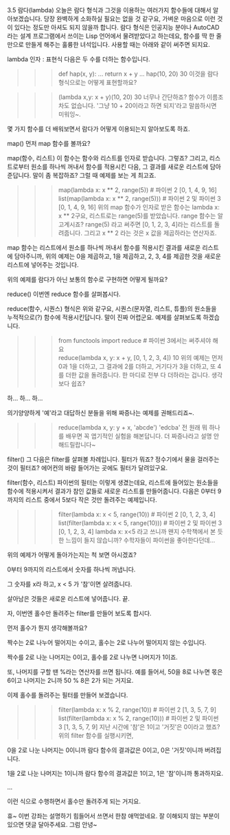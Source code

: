 3.5 람다(lambda)
오늘은 람다 형식과 그것을 이용하는 여러가지 함수들에 대해서 알아보겠습니다. 
당장 완벽하게 소화하실 필요는 없을 것 같구요, 가벼운 마음으로 이런 것이 있다는 정도만 아셔도 되지 않을까 합니다. 람다 형식은 인공지능 분야나 AutoCAD라는 설계 프로그램에서 쓰이는 Lisp 언어에서 물려받았다고 하는데요, 함수를 딱 한 줄만으로 만들게 해주는 훌륭한 녀석입니다. 사용할 때는 아래와 같이 써주면 되지요.

lambda 인자 : 표현식
다음은 두 수를 더하는 함수입니다.

>>> def hap(x, y):
...   return x + y
...
>>> hap(10, 20)
30
이것을 람다 형식으로는 어떻게 표현할까요?

>>> (lambda x,y: x + y)(10, 20)
30
너무나 간단하죠? 함수가 이름조차도 없습니다. '그냥 10 + 20이라고 하면 되지'라고 말씀하시면 미워잉~.

몇 가지 함수를 더 배워보면서 람다가 어떻게 이용되는지 알아보도록 하죠.


map()
먼저 map 함수를 볼까요?

map(함수, 리스트)
이 함수는 함수와 리스트를 인자로 받습니다. 그렇죠? 그리고, 리스트로부터 원소를 하나씩 꺼내서 함수를 적용시킨 다음, 그 결과를 새로운 리스트에 담아준답니다. 말이 좀 복잡하죠? 그럴 때 예제를 보는 게 최고죠.

>>> map(lambda x: x ** 2, range(5))             # 파이썬 2
[0, 1, 4, 9, 16]  
>>> list(map(lambda x: x ** 2, range(5)))     # 파이썬 2 및 파이썬 3
[0, 1, 4, 9, 16]
위의 map 함수가 인자로 받은 함수는 lambda x: x ** 2구요, 리스트로는 range(5)를 받았습니다. range 함수는 알고계시죠? range(5) 라고 써주면 [0, 1, 2, 3, 4]라는 리스트를 돌려줍니다. 그리고 x ** 2 라는 것은 x 값을 제곱하라는 연산자죠.

map 함수는 리스트에서 원소를 하나씩 꺼내서 함수를 적용시킨 결과를 새로운 리스트에 담아주니까, 위의 예제는 0을 제곱하고, 1을 제곱하고, 2, 3, 4를 제곱한 것을 새로운 리스트에 넣어주는 것입니다.

위의 예제를 람다가 아닌 보통의 함수로 구현하면 어떻게 될까요?

reduce()
이번엔 reduce 함수를 살펴봅시다.

reduce(함수, 시퀀스)
형식은 위와 같구요, 시퀀스(문자열, 리스트, 튜플)의 원소들을 누적적으로(?) 함수에 적용시킨답니다. 말이 진짜 어렵군요. 예제를 살펴보도록 하겠습니다.

>>> from functools import reduce   # 파이썬 3에서는 써주셔야 해요  
>>> reduce(lambda x, y: x + y, [0, 1, 2, 3, 4])
10
위의 예제는 먼저 0과 1을 더하고, 그 결과에 2를 더하고, 거기다가 3을 더하고, 또 4를 더한 값을 돌려줍니다. 한 마디로 전부 다 더하라는 겁니다. 생각보다 쉽죠?

하… 하… 하…

의기양양하게 '예'라고 대답하신 분들을 위해 짜증나는 예제를 권해드리죠~.

>>> reduce(lambda x, y: y + x, 'abcde')
'edcba'
전 원래 뭐 하나를 배우면 꼭 엽기적인 실험을 해본답니다. 더 짜증나라고 설명 안 해드릴랍니다~

filter()
그 다음은 filter를 살펴볼 차례입니다. 필터가 뭐죠? 정수기에서 물을 걸러주는 것이 필터죠? 에어컨의 바람 들어가는 곳에도 필터가 달려있구요.

filter(함수, 리스트)
파이썬의 필터는 이렇게 생겼는데요, 리스트에 들어있는 원소들을 함수에 적용시켜서 결과가 참인 값들로 새로운 리스트를 만들어줍니다. 다음은 0부터 9까지의 리스트 중에서 5보다 작은 것만 돌려주는 예제입니다.

>>> filter(lambda x: x < 5, range(10))       # 파이썬 2
[0, 1, 2, 3, 4]  
>>> list(filter(lambda x: x < 5, range(10))) # 파이썬 2 및 파이썬 3
[0, 1, 2, 3, 4]
lambda x: x<5 라고 쓰니까 왠지 수학책에서 본 듯한 느낌이 들지 않습니까? 수학자들이 파이썬을 좋아한다던데…

위의 예제가 어떻게 돌아가는지는 척 보면 아시겠죠?

0부터 9까지의 리스트에서 숫자를 하나씩 꺼냅니다.

그 숫자를 x라 하고, x < 5 가 '참'이면 살려줍니다.

살아남은 것들은 새로운 리스트에 넣어줍니다. 끝.

자, 이번엔 홀수만 돌려주는 filter를 만들어 보도록 합시다.

먼저 홀수가 뭔지 생각해볼까요?

짝수는 2로 나누어 떨어지는 수이고, 홀수는 2로 나누어 떨어지지 않는 수입니다.

짝수를 2로 나눈 나머지는 0이고, 홀수를 2로 나누면 나머지가 1이죠.

또, 나머지를 구할 땐 %라는 연산자를 쓰면 됩니다. 예를 들어서, 50을 8로 나누면 몫은 6이고 나머지는 2니까 50 % 8은 2가 되는 거지요.

이제 홀수를 돌려주는 필터를 만들어 보겠습니다.

>>> filter(lambda x: x % 2, range(10))        # 파이썬 2
[1, 3, 5, 7, 9]  
>>> list(filter(lambda x: x % 2, range(10)))  # 파이썬 2 및 파이썬 3
[1, 3, 5, 7, 9]
지난 시간에 '참'은 1이고 '거짓'은 0이라고 했죠? 위의 filter 함수를 실행시키면,

0을 2로 나눈 나머지는 0이니까 람다 함수의 결과값은 0이고, 0은 '거짓'이니까 버려집니다.

1을 2로 나눈 나머지는 1이니까 람다 함수의 결과값은 1이고, 1은 '참'이니까 통과하지요.

…

이런 식으로 수행하면서 홀수만 돌려주게 되는 거지요.

휴~ 이번 강좌는 설명하기 힘들어서 쓰면서 한참 애먹었네요. 잘 이해되지 않는 부분이 있으면 댓글 달아주세요. 그럼 안녕~
